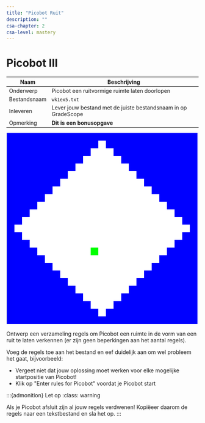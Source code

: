 ```yaml
---
title: "Picobot Ruit"
description: ""
csa-chapter: 2
csa-level: mastery
---
```


# Picobot III

| Naam         | Beschrijving                                                   |
|--------------|----------------------------------------------------------------|
| Onderwerp    | Picobot een ruitvormige ruimte laten doorlopen                 |
| Bestandsnaam | `wk1ex5.txt`                                                   |
| Inleveren    | Lever jouw bestand met de juiste bestandsnaam in op GradeScope |
| Opmerking     | **Dit is een bonusopgave**                                     |

![Picobot diamant](images/picobotDiamond.png)

Ontwerp een verzameling regels om Picobot een ruimte in de vorm van een ruit te laten verkennen (er zijn geen beperkingen aan het aantal regels).

Voeg de regels toe aan het bestand en eef duidelijk aan om wel probleem het gaat, bijvoorbeeld:

- Vergeet niet dat jouw oplossing moet werken voor elke mogelijke startpositie van Picobot!
- Klik op "Enter rules for Picobot" voordat je Picobot start

:::{admonition} Let op
:class: warning

Als je Picobot afsluit zijn al jouw regels verdwenen! Kopiëeer daarom de regels naar een tekstbestand en sla het op.
:::
